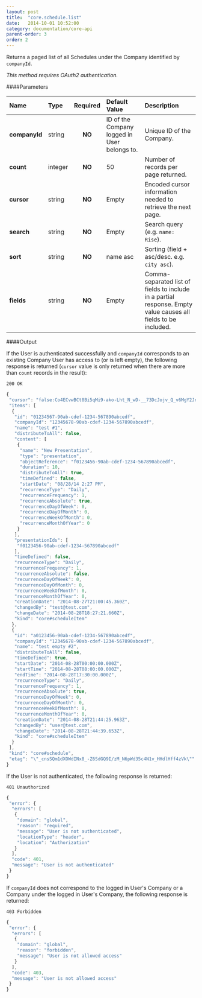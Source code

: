 ```yaml
---
layout: post
title:  "core.schedule.list"
date:   2014-10-01 10:52:00
category: documentation/core-api
parent-order: 3
order: 2
---
```



Returns a paged list of all Schedules under the Company identified by `companyId`.

*This method requires OAuth2 authentication.*

####Parameters

| Name    | Type   | Required | Default Value | Description |
|:--------|:-------|:--------:|:--------------|:------------|
| **companyId**  | string |  **NO**  | ID of the Company logged in User belongs to. | Unique ID of the Company. |
| **count**  | integer |  **NO**  | 50 | Number of records per page returned. |
| **cursor**  | string |  **NO**  | Empty | Encoded cursor information needed to retrieve the next page. |
| **search**  | string |  **NO**  | Empty | Search query (e.g. ```name: Rise```). |
| **sort**  | string |  **NO**  | name asc | Sorting (field + asc/desc. e.g. ```city asc```). |
| **fields**  | string |  **NO**  | Empty | Comma-separated list of fields to include in a partial response. Empty value causes all fields to be included. |

####Output

If the User is authenticated successfully and `companyId` corresponds to an existing Company User has access to (or is left empty), the following response is returned (`cursor` value is only returned when there are more than `count` records in the result):

```200 OK```

```javascript
{
 "cursor": "false:Co4ECvwBCt8Bi5qMi9-ako-Lht_N_wD-__73DcJojv_Q_v6MgY2JnpyQjZrSi5qMi_8AdG2goJmLjKCg_wBdno-fmpGYlpGa_wBz5G2WkZuah_8AXZyQkYua4YvRjJyXdpuKk5qMm8zMyMzPye3Sm87NyfLLmc3L0sbJz8fSxpnPm8_LmZgKnMnN_wBzdG2bkJyglgv_AF3HyJ7NyM_Gz9LOzM-s0fvJy8zSnc7OndLJxsrIz8vLzMvOnZ3_AgN_x8iezcjPxs_SzszPddLLycvM0p3Ozp3SycbKyM_Ly8zLzp2d_wD__hAEIUxzDvWz2xm8UABaCwnjglzio-oc6BABEg1Eb2N1bWVudEluZGV4Gq4BKEFORCAoSVMgImN1c3RvbWVyX25hbWUiICJhcHBlbmdpbmUiKSAoSVMgImdyb3VwX25hbWUiICJzfnJ2YWNvcmUtdGVzdCIpIChJUyAibmFtZXNwYWNlIiAiIikgKElTICJpbmRleF9uYW1lIiAiY29udGVudC5zY2hlZHVsZXNkMzM3MzA0Mi1kMTI1LTRmMjQtOTYwOC05ZjBkMDRmYzVjNjIiKSAoVFJVRSkpOhQKDihUIHN0ZXh0X25hbWUpEAAiAEocCAA6FXN0OmJ0aV9nZW5lcmljX3Njb3JlckDoB1IZCgwoTiBvcmRlcl9pZCkQARkAAAAAAADw_w",
 "items": [
  {
   "id": "01234567-90ab-cdef-1234-567890abcedf",
   "companyId": "12345678-90ab-cdef-1234-567890abcedf",
   "name": "test #1",
   "distributeToAll": false,
   "content": [
    {
     "name": "New Presentation",
     "type": "presentation",
     "objectReference": "f0123456-90ab-cdef-1234-567890abcedf",
     "duration": 10,
     "distributeToAll": true,
     "timeDefined": false,
     "startDate": "08/28/14 2:27 PM",
     "recurrenceType": "Daily",
     "recurrenceFrequency": 1,
     "recurrenceAbsolute": true,
     "recurrenceDayOfWeek": 0,
     "recurrenceDayOfMonth": 0,
     "recurrenceWeekOfMonth": 0,
     "recurrenceMonthOfYear": 0
    }
   ],
   "presentationIds": [
    "f0123456-90ab-cdef-1234-567890abcedf"
   ],
   "timeDefined": false,
   "recurrenceType": "Daily",
   "recurrenceFrequency": 1,
   "recurrenceAbsolute": false,
   "recurrenceDayOfWeek": 0,
   "recurrenceDayOfMonth": 0,
   "recurrenceWeekOfMonth": 0,
   "recurrenceMonthOfYear": 0,
   "creationDate": "2014-08-27T21:00:45.360Z",
   "changedBy": "test@test.com",
   "changeDate": "2014-08-28T18:27:21.660Z",
   "kind": "core#scheduleItem"
  },
  {
   "id": "a0123456-90ab-cdef-1234-567890abcedf",
   "companyId": "12345678-90ab-cdef-1234-567890abcedf",
   "name": "test empty #2",
   "distributeToAll": false,
   "timeDefined": true,
   "startDate": "2014-08-28T00:00:00.000Z",
   "startTime": "2014-08-28T08:00:00.000Z",
   "endTime": "2014-08-28T17:30:00.000Z",
   "recurrenceType": "Daily",
   "recurrenceFrequency": 1,
   "recurrenceAbsolute": true,
   "recurrenceDayOfWeek": 0,
   "recurrenceDayOfMonth": 0,
   "recurrenceWeekOfMonth": 0,
   "recurrenceMonthOfYear": 0,
   "creationDate": "2014-08-28T21:44:25.963Z",
   "changedBy": "user@test.com",
   "changeDate": "2014-08-28T21:44:39.653Z",
   "kind": "core#scheduleItem"
  }
 ],
 "kind": "core#schedule",
 "etag": "\"_cnsSQm1dXOWdINx8_-Z6SdGQ9I/zM_N6pWd35c4N1v_HHdlHff4zVk\""
}
```

If the User is not authenticated, the following response is returned:

```401 Unauthorized```
 
```javascript
{
 "error": {
  "errors": [
   {
    "domain": "global",
    "reason": "required",
    "message": "User is not authenticated",
    "locationType": "header",
    "location": "Authorization"
   }
  ],
  "code": 401,
  "message": "User is not authenticated"
 }
}
```

If `companyId` does not correspond to the logged in User's Company or a Company under the logged in User's Company, the following response is returned:

```403 Forbidden```
 
```javascript
{
 "error": {
  "errors": [
   {
    "domain": "global",
    "reason": "forbidden",
    "message": "User is not allowed access"
   }
  ],
  "code": 403,
  "message": "User is not allowed access"
 }
}
```
 